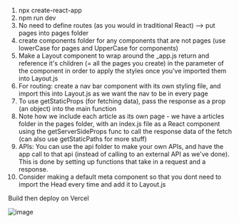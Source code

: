 1. npx create-react-app <Project-Name>
2. npm run dev
3. No need to define routes (as you would in traditional React) --> put pages into pages folder
4. create components folder for any components that are not pages (use lowerCase for pages and UpperCase for components)
5. Make a Layout component to wrap around the _app.js return and reference it's children (= all the pages you create) in the parameter of the component in order to apply the styles once you've imported them into Layout.js
6. For routing: create a nav bar component with its own styling file, and import this into Layout.js as we want the nav to be in every page
7. To use getStaticProps (for fetching data), pass the response as a prop (an object) into the main function
8. Note how we include each article as its own page - we have a articles folder in the pages folder, with an index.js file as a React component using the getServerSideProps func to call the response data of the fetch (can also use getStaticPaths for more stuff)
9. APIs: You can use the api folder to make your own APIs, and have the app call to that api (instead of calling to an external API as we've done). This is done by setting up functions that take in a request and a response. 
10. Consider making a default meta component so that you dont need to import the Head every time and add it to Layout.js

Build then deploy on Vercel

![image](https://user-images.githubusercontent.com/97266283/210163956-93506c9e-28a2-412a-9342-9f211eacf496.png)

